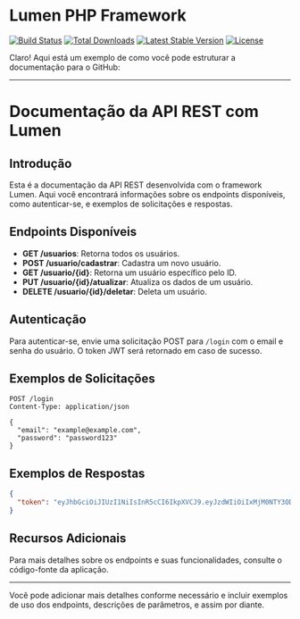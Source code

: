 # Lumen PHP Framework

[![Build Status](https://travis-ci.org/laravel/lumen-framework.svg)](https://travis-ci.org/laravel/lumen-framework)
[![Total Downloads](https://img.shields.io/packagist/dt/laravel/lumen-framework)](https://packagist.org/packages/laravel/lumen-framework)
[![Latest Stable Version](https://img.shields.io/packagist/v/laravel/lumen-framework)](https://packagist.org/packages/laravel/lumen-framework)
[![License](https://img.shields.io/packagist/l/laravel/lumen)](https://packagist.org/packages/laravel/lumen-framework)

Claro! Aqui está um exemplo de como você pode estruturar a documentação para o GitHub:

---

# Documentação da API REST com Lumen

## Introdução
Esta é a documentação da API REST desenvolvida com o framework Lumen. Aqui você encontrará informações sobre os endpoints disponíveis, como autenticar-se, e exemplos de solicitações e respostas.

## Endpoints Disponíveis
- **GET /usuarios**: Retorna todos os usuários.
- **POST /usuario/cadastrar**: Cadastra um novo usuário.
- **GET /usuario/{id}**: Retorna um usuário específico pelo ID.
- **PUT /usuario/{id}/atualizar**: Atualiza os dados de um usuário.
- **DELETE /usuario/{id}/deletar**: Deleta um usuário.

## Autenticação
Para autenticar-se, envie uma solicitação POST para `/login` com o email e senha do usuário. O token JWT será retornado em caso de sucesso.

## Exemplos de Solicitações
```http
POST /login
Content-Type: application/json

{
  "email": "example@example.com",
  "password": "password123"
}
```

## Exemplos de Respostas
```json
{
  "token": "eyJhbGciOiJIUzI1NiIsInR5cCI6IkpXVCJ9.eyJzdWIiOiIxMjM0NTY3ODkwIiwibmFtZSI6IkpvaG4gRG9lIiwiaWF0IjoxNTE2MjM5MDIyfQ.SflKxwRJSMeKKF2QT4fwpMeJf36POk6yJV_adQssw5c"
}
```

## Recursos Adicionais
Para mais detalhes sobre os endpoints e suas funcionalidades, consulte o código-fonte da aplicação.

---

Você pode adicionar mais detalhes conforme necessário e incluir exemplos de uso dos endpoints, descrições de parâmetros, e assim por diante.
